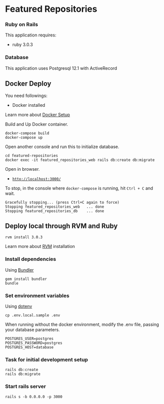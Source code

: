# Featured Repositories

### Ruby on Rails
This application requires:
* ruby 3.0.3

### Database
This application uses Postgresql 12.1 with ActiveRecord

## Docker Deploy
You need followings:
- Docker installed

Learn more about [Docker Setup](https://docs.docker.com/desktop/)


Build and Up Docker container.

```console
docker-compose build
docker-compose up
```

Open another console and run this to initialize database.

```console
cd featured-repositories
docker exec -it featured_repositories_web rails db:create db:migrate
```

Open in browser.

- [`http://localhost:3000/`](http://localhost:3000/)

To stop, in the console where `docker-compose` is running, hit `Ctrl + C` and wait.

```console
Gracefully stopping... (press Ctrl+C again to force)
Stopping featured_repositories_web   ... done
Stopping featured_repositories_db    ... done
```

## Deploy local through RVM and Ruby
```
rvm install 3.0.3
```
Learn more about [RVM](https://rvm.io/rvm/install) installation

### Install dependencies
Using [Bundler](https://github.com/bundler/bundler)
```
gem install bundler
bundle
```

### Set environment variables
Using [dotenv](https://github.com/bkeepers/dotenv)

```
cp .env.local.sample .env
```

When running without the docker environment, modify the .env file, passing your database parameters.
```
POSTGRES_USER=postgres
POSTGRES_PASSWORD=postgres
POSTGRES_HOST=database
```

### Task for initial development setup

```
rails db:create
rails db:migrate
```

### Start rails server
```
rails s -b 0.0.0.0 -p 3000
```